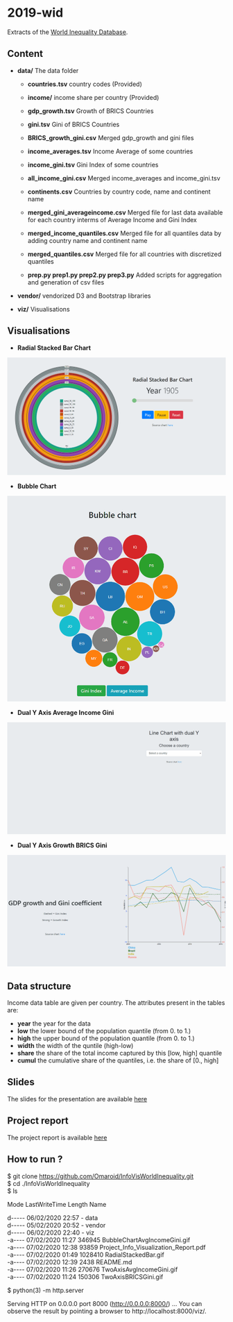 # 2019-wid

Extracts of the [World Inequality Database](https://wid.world/).

## Content

* **data/** The data folder
	* **countries.tsv** country codes (Provided)
	* **income/** income share per country (Provided)

	* **gdp_growth.tsv** Growth of BRICS Countries
	* **gini.tsv** Gini of BRICS Countries
	* **BRICS_growth_gini.csv** Merged gdp_growth and gini files

	* **income_averages.tsv** Income Average of some countries
	* **income_gini.tsv** Gini Index of some countries
	* **all_income_gini.csv** Merged income_averages and income_gini.tsv

	* **continents.csv** Countries by country code, name and continent name
	
	* **merged_gini_averageincome.csv** Merged file for last data available for each country interms of Average Income and Gini Index
	* **merged_income_quantiles.csv** Merged file for all quantiles data by adding country name and continent name
	* **merged_quantiles.csv** Merged file for all countries with discretized quantiles

	* **prep.py prep1.py prep2.py prep3.py** Added scripts for aggregation and generation of csv files

* **vendor/** vendorized D3 and Bootstrap libraries

* **viz/** Visualisations

## Visualisations

 * **Radial Stacked Bar Chart**

![Gif of Radial Stacked Bar](./RadialStackedBar.gif)

 * **Bubble Chart**
 
![Gif of Bubble Chart Bar](./BubbleChartAvgIncomeGini.gif)

 * **Dual Y Axis Average Income Gini**
 
![Gif of Radial Stacked Bar](./TwoAxisAvgIncomeGini.gif)

 * **Dual Y Axis Growth BRICS Gini**
 
![Gif of Radial Stacked Bar](./TwoAxisBRICSGini.gif)

## Data structure

Income data table are given per country.
The attributes present in the tables are:

* **year** the year for the data
* **low** the lower bound of the population quantile (from 0. to 1.)
* **high** the upper bound of the population quantile (from 0. to 1.)
* **width** the width of the quntile (high-low)
* **share** the share of the total income captured by this [low, high] quantile
* **cumul** the cumulative share of the quantiles, i.e. the share of [0., high]

## Slides

The slides for the presentation are available [here](http://bit.ly/SlidesInfoVis)

## Project report

The project report is available [here](https://github.com/Omaroid/InfoVisWorldInequality/blob/master/Project_Info_Visualization_Report.pdf)

## How to run ?

$ git clone https://github.com/Omaroid/InfoVisWorldInequality.git  
$ cd ./InfoVisWorldInequality  
$ ls  

Mode	LastWriteTime	Length	Name 
   
d-----	06/02/2020	22:57	-	data  
d-----	05/02/2020	20:52	-	vendor  
d-----	06/02/2020	22:40	-	viz  
-a----	07/02/2020	11:27	346945	BubbleChartAvgIncomeGini.gif  
-a----	07/02/2020	12:38	93859	Project_Info_Visualization_Report.pdf  
-a----	07/02/2020	01:49	1028410	RadialStackedBar.gif  
-a----	07/02/2020	12:39	2438	README.md  
-a----	07/02/2020	11:26	270676	TwoAxisAvgIncomeGini.gif  
-a----	07/02/2020	11:24	150306	TwoAxisBRICSGini.gif  

$ python(3) -m http.server

Serving HTTP on 0.0.0.0 port 8000 (http://0.0.0.0:8000/) ...
You can observe the result by pointing a browser to http://localhost:8000/viz/.
